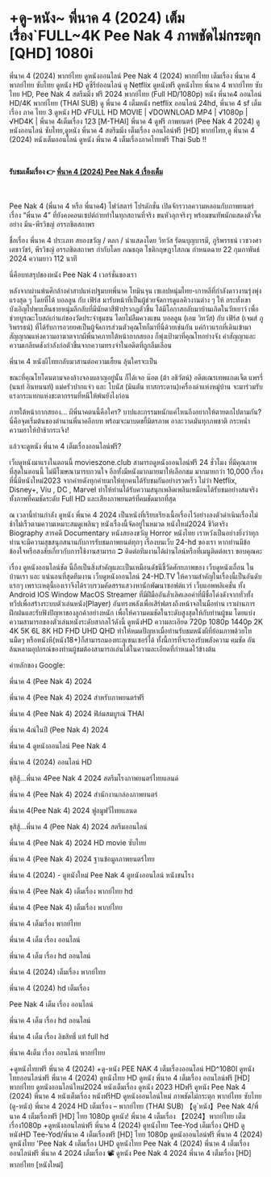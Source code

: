 <h1>+ดู-หนัง~ พี่นาค 4 (2024) เต็มเรื่อง`FULL~4K Pee Nak 4 ภาพชัดไม่กระตุก [QHD] 1080i</h1>
<p>พี่นาค 4 (2024) พากย์ไทย ดูหนังออนไลน์ Pee Nak 4 (2024) พากย์ไทย เต็มเรื่อง พี่นาค 4 พากย์ไทย ซับไทย ดูหนัง HD ดูซีรีย์ออนไลน์ ดู Netflix ดูหนังฟรี ดูหนังไทย พี่นาค 4 พากย์ไทย ซับไทย HD, Pee Nak 4 สตรีมมิ่ง ฟรี 2024 พากย์ไทย (Full HD/1080p) หนัง พี่นาค4 ออนไลน์ HD/4K พากย์ไทย (THAI SUB) ดู พี่นาค 4 เต็มหนัง netflix ออนไลน์ 24hd, พี่นาค 4 sf เต็มเรื่อง ภาค ไทย 3 ดูหนัง HD √FULL HD MOVIE | √DOWNLOAD MP4 | √1080p | √HD4K | พี่นาค 4เต็มเรื่อง 123 [M-THAI] พี่นาค 4 ดูฟรี ภาพยนตร์ (Pee Nak 4 2024) ดูหนังออนไลน์ ซับไทย,ดูหนัง พี่นาค 4 สตรีมมิ่ง เต็มเรื่อง ออนไลน์ฟรี [HD] พากย์ไทย,ดู พี่นาค 4 (2024) หนังเต็มออนไลน์ ดูหนัง พี่นาค 4 เต็มเรื่องภาคไทยฟรี Thai Sub !!<p>
<p><b><br></b></p>
<p><b>รับชมเต็มเรื่อง 👉 <a href="https://justwatchmovie4k.com/th/movie/1172533/pee-nak-4" rel="noopener">พี่นาค 4 (2024) Pee Nak 4 เรื่องเต็ม</a></b></p>
<p><b><br></b></p>
Pee Nak 4 (พี่นาค 4 หรือ พี่นาค4) ไฟว์สตาร์ โปรดักชั่น เปิดจักรวาลความหลอนกับภาพยนตร์เรื่อง “พี่นาค 4” ที่ยังคงคอนเซปต์ถ่ายทำในทุกสถานที่จริง ขนหัวลุกจริงๆ พร้อมขนทัพนักแสดงตัวจี๊ดอย่าง มีน-พีรวิชญ์ อรรถชิตสถาพร

ชื่อเรื่อง พี่นาค 4 ประเภท สยองขวัญ / ตลก / นำแสดงโดย วิทวัส รัตนบุญบารมี, ภูริพรรธน์ เวชวงศาเตชาวัชร์, พีรวิชญ์ อรรถชิตสถาพร กำกับโดย ภณธฤต โชติกฤษฎาโสภณ กำหนดฉาย 22 กุมภาพันธ์ 2024 ความยาว 112 นาที

นี่คือบทสรุปของหนัง Pee Nak 4 เวอร์ชั่นของเรา

หลังจากผ่านพ้นศึกล้างคำสาปแห่งปฐมบทพี่นาค โทมินจุน เซเลปหนุ่มไทย-เกาหลีที่กำลังดาวงานรุ่งพุ่งแรงสุด ๆ โดยที่ได้ บอลลูน กับ เฟิร์ส มารับหน้าที่เป็นผู้ช่วยจัดการดูแลคิวงานต่าง ๆ ให้ กระทั่งเขาบังเอิญไปพบเห็นชายหนุ่มลึกลับที่มีนัยตาสีฟ้าปรากฏตัวขึ้น ได้มีโอกาสกลับมาบ้านเกิดในวัยเยาว์ เพื่อช่วยบูรณะโบสถ์เก่าแก่ของวัดประจำชุมชน โดยไม่ลืมควงแขน บอลลูน (เอม วิทวัส) กับ เฟิร์ส (เจมส์ ภูริพรรธน์) ที่ได้รับการอวยยศเป็นผู้จัดการส่วนตัวคุณโทก็มาที่นี่ด้วยเช่นกัน แค่ก้าวแรกที่เดินเข้ามา สัญญาณแห่งความอาฆาตจากผีพี่นาคภายใต้หน้ากากสยอง ก็พุ่งเป้ามาที่คุณโทอย่างจัง คำสัญญาและความเกลียดชังกำลังก่อตัวขึ้นจากความทรงจำในอดีตที่ถูกลืมเลือน

พี่นาค 4 หนังผีไทยกลับมาสานต่อความเฮี้ยน ลุ้นใครจะเป็น

ขณะที่คุณโทโดนตามจองล้างจองผลาญอยู่นั้น ก็ได้เจอ น๊อต (ต้า อธิวัตน์) อดีตเณรเทพแกดเจ็ต แพรรี่ (นนท์ อินทนนท์) แม่ครัวปากแจ๋ว และ โบนัส (มินตัน ทาสกระดาน)เครื่องด่าแห่งหมู่บ้าน จะมาร่วมรับแรงกระแทกแห่งชะตากรรมที่หนีให้พ้นยังไงก่อน

ภายใต้หน้ากากสยอง... ผีพี่นาคตนนี้คือใคร? บาปและกรรมหนักแค่ไหนถึงอยากให้ตายตกไปตามกัน? นี่คือจุดเริ่มต้นของตำนานพี่นาคอีกบท พร้อมจะมาบดขยี้มิตรภาพ อาละวาดมันทุกภพชาติ กระหน่ำความฮาให้ป่าช้ากระเจิง!

แล้วจะดูหนัง พี่นาค 4 เต็มเรื่องออนไลน์ฟรี?

เว็บดูหนังมาแรงในตอนนี้ movieszone.club สามารถดูหนังออนไลน์ฟรี 24 ชั่วโมง ที่มีคุณภาพที่สุดในตอนนี้ ไม่มีโฆษณามารบกวนใจ อีกทั้งมีหนังมากมายมาให้เลือกชม มากมายกว่า 10,000 เรื่อง ที่นี่มีหนังใหม่2023 จากค่ายดังทุกค่ายมาให้ทุกคนได้รับชมกันอย่างรวดเร็ว ไม่ว่า Netflix, Disney+, Viu , DC , Marvel ทำให้ท่านได้รับความสนุกเพลิดเพลินเหมือนได้รับชมอย่างสมจริงทั้งภาพที่คมชัดระดับ Full HD และเสียงภาพยนตร์ที่คมชัดมากที่สุด

ณ เวลานี้ท่านกำลัง ดูหนัง พี่นาค 4 2024 เป็นหนังที่เรียบเรียงเนื้อเรื่องไว้อย่างลงตัวดำเนินเรื่องไม่ช้าไม่เร็วตามความเหมาะสมดูเพลินๆ หนังเรื่องนี้จัดอยู่ในหมวด หนังใหม่2024 ชีวิตจริง Biography สารคดี Documentary หนังสยองขวัญ Horror หนังไทย เราหวังเป็นอย่างยิ่งว่าทุกท่านจะมีความสุขสนุกสนานกับการรับชมภาพยนต์ทุกๆ เรื่องบนเว็บ 24-hd ของเรา หากท่านมีข้อข้องใจหรือสงสัยเกี่ยวกับการใช้งานสามารถ ➲ ติดต่อทีมงานได้ผ่านไลน์หรือที่เมนูติดต่อเรา ขอบคุณคะ

เรื่อง ดูหนังออนไลน์ชัด นี้ถือเป็นสิ่งสำคัญและเป็นเหมือนดัชนีชี้วัดศักยภาพของ เว็บดูหนังเถื่อน ในบ้านเรา และ แน่นอนที่สุดทีมงาน เว็บดูหนังออนไลน์ 24-HD.TV ให้ความสำคัญในเรื่องนี้เป็นอันดับแรกๆ เพราะเหตุนี้เองเราจึงได้รวบรวมคัดสรรแสวงหานักพัฒนาซอฟต์แวร์ เว็บแอพพลิเคชั่น ทั้ง Android IOS Window MacOS Streamer ที่มีฝีมืออันล้ำเลิศเลอค่าที่มีชื่อโด่งดังจากทั่วทั้งทวีปเพื่อสร้างระบบตัวเล่นหนัง(Player) อันทรงพลังเพื่อเสิร์ฟตรงถึงหน้าจอในมือท่าน เราผ่านการฝึกฝนและรับฟังปัญหาของลูกค้าอย่างหนัก เพื่อให้ความคมชัดในระดับสูงสุดให้กับท่านผู้ชม โดยแบ่งความสามารถของตัวเล่นหนังระดับสากลไว้ดังนี้ ดูหนังHD ความละเอียด 720p 1080p 1440p 2K 4K 5K 6L 8K HD FHD UHD QHD ทำให้หมดปัญหาเมื่อท่านรับชมหนังผีที่ย้อมภาพด้วยโทนมืดๆ หรือหนังหี(หนัง18+)ก็สามารถมองทะลุเซนเซอร์ได้ ทั้งนี้การที่จะรองรับพลังความ คมชัด อันล้นหลามอุปกรณ์ของท่านผู้ชมต้องสามารถเล่นได้ในความละเอียดที่กำหนดไว้ข้างต้น

คำหลักของ Google:

พี่นาค 4 (Pee Nak 4) 2024

พี่นาค 4 (Pee Nak 4) 2024 สำหรับภาพยนตร์ฟรี

พี่นาค 4 (Pee Nak 4) 2024 ฟิล์มสมบูรณ์ THAI

พี่นาค 4ณ์ในปี (Pee Nak 4) 2024

พี่นาค 4 ดูหนังออนไลน์ Pee Nak 4

พี่นาค 4 (2024) ออนไลน์ HD

ขุสิสู้…พี่นาค 4Pee Nak 4 2024 สตรีมโรงภาพยนตร์ไทยแลนด์

พี่นาค 4 (Pee Nak 4) 2024 สํานักงานกล่องภาพยนตร์

พี่นาค 4(Pee Nak 4) 2024 ฟูลมูฟวี่ไทยแลนด

ขุสิสู้…พี่นาค 4 (Pee Nak 4) 2024 สตรีมออนไลน์

พี่นาค 4 (Pee Nak 4) 2024 HD movie ซับไทย

พี่นาค 4 (Pee Nak 4) 2024 ฐานข้อมูลภาพยนตร์ไทย

พี่นาค 4 (2024) - ดูหนังใหม่ Pee Nak 4 ดูหนังออนไลน์ หนังชนโรง

พี่นาค 4 (Pee Nak 4) เต็มเรื่อง พากย์ไทย hd

พี่นาค 4 (Pee Nak 4) เต็มเรื่อง พากย์ไทย

พี่นาค 4 เต็มเรื่อง พากย์ไทย

พี่นาค 4 เต็ม เรื่อง ออนไลน์

พี่นาค 4 เต็ม เรื่อง hd ออนไลน์

พี่นาค 4 (2024) เต็มเรื่อง พากย์ไทย

พี่นาค 4 (2024) hd เต็มเรื่อง

Pee Nak 4 เต็ม เรื่อง ออนไลน์

พี่นาค 4 เต็ม เรื่อง hd ออนไลน์

พี่นาค 4 เต็ม เรื่อง ลิขสิทธิ์ แท้ full hd

พี่นาค 4เต็ม เรื่อง ออนไลน์ พากย์ไทย

+ดูหนังไทยฟรี พี่นาค 4 (2024) +ดู-หนัง PEE NAK 4 เต็มเรื่องออนไลน์ HD^1080I ดูหนังไทยออนไลน์ฟรี พี่นาค 4 (2024) ดูหนังไทย HD ดูหนัง พี่นาค 4 เต็มเรื่อง ออนไลน์ฟรี [HD] พากย์ไทย ดูหนังออนไลน์ใหม่2024 หนังเต็มเรื่อง ดูหนัง 2023 HDฟรี ดูหนัง Pee Nak 4 (2024) พี่นาค 4 หนังเต็มเรื่อง หนังฟรีHD ดูหนังออนไลน์ใหม่ ภาพชัดไม่กระตุก พากย์ไทย ซับไทย (ดู-หนัง) พี่นาค 4 2024 HD เต็มเรื่อง – พากย์ไทย (THAI SUB) 【ดู`หนัง】Pee Nak 4/พี่นาค 4 เต็มเรื่องฟรี [HD] ไทย 1080p ดูหนัง! พี่นาค 4 เต็มเรื่อง 【2024】พากย์ไทย เต็มเรื่อง1080p +ดูหนังออนไลน์ฟรี พี่นาค 4 (2024) ดูหนังไทย Tee-Yod เต็มเรื่อง QHD ดูหนังHD Tee-Yod/พี่นาค 4 เต็มเรื่องฟรี [HD] ไทย 1080p ดูหนังออนไลน์ฟรี พี่นาค 4 (2024) ดูหนังไทย 'Pee Nak 4 เต็มเรื่อง UHD ดูหนังไทย Pee Nak 4 (2024) พี่นาค 4 เต็มเรื่องออนไลน์ฟรี พี่นาค 4 2024 เต็มเรื่อง 📽️ ดูหนัง Pee Nak 4 2024 พี่นาค 4 เต็มเรื่อง [HD] พากย์ไทย [หนังใหม่]
